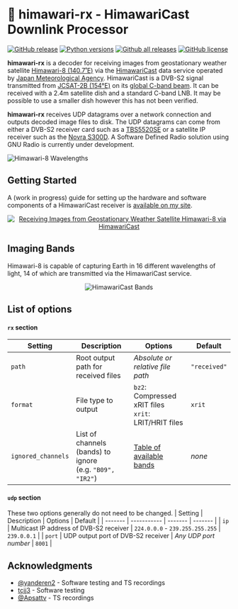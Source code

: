 # :satellite: himawari-rx - HimawariCast Downlink Processor

[![GitHub release](https://img.shields.io/github/release/sam210723/himawari-rx.svg)](https://github.com/sam210723/himawari-rx/releases/latest)
[![Python versions](https://img.shields.io/badge/python-3.6%20%7C%203.7%20%7C%203.8-blue)](https://www.python.org/)
[![Github all releases](https://img.shields.io/github/downloads/sam210723/himawari-rx/total.svg)](https://github.com/sam210723/himawari-rx/releases/latest)
[![GitHub license](https://img.shields.io/github/license/sam210723/himawari-rx.svg)](https://github.com/sam210723/himawari-rx/blob/master/LICENSE)

**himawari-rx** is a decoder for receiving images from geostationary weather satellite [Himawari-8 (140.7˚E)](https://himawari8.nict.go.jp/) via the [HimawariCast](https://www.data.jma.go.jp/mscweb/en/himawari89/himawari_cast/himawari_cast.php) data service operated by [Japan Meteorological Agency](https://www.data.jma.go.jp/mscweb/en/index.html). HimawariCast is a DVB-S2 signal transmitted from [JCSAT-2B (154°E)](https://www.jsat.net/en/contour/jcsat-2b.html) on its [global C-band beam](https://www.satbeams.com/footprints?beam=8542). It can be received with a 2.4m satellite dish and a standard C-band LNB. It may be possible to use a smaller dish however this has not been verified.

**himawari-rx** receives UDP datagrams over a network connection and outputs decoded image files to disk. The UDP datagrams can come from either a DVB-S2 receiver card such as a [TBS5520SE](https://www.tbsdtv.com/products/tbs5520se_multi-standard_tv_tuner_usb_box.html) or a satellite IP receiver such as the [Novra S300D](https://novra.com/product/s300d-receiver). A Software Defined Radio solution using GNU Radio is currently under development.

![Himawari-8 Wavelengths](https://vksdr.com/bl-content/uploads/pages/211ee4ec1b2432204d0a98f46b47a131/wavelengths.png)


## Getting Started
A (work in progress) guide for setting up the hardware and software components of a HimawariCast receiver is [available on my site](https://vksdr.com/himawari-rx).

<a href="https://vksdr.com/himawari-rx" target="_blank"><p align="center"><img src="https://vksdr.com/bl-content/uploads/pages/211ee4ec1b2432204d0a98f46b47a131/guide-thumb-white.png" title="Receiving Images from Geostationary Weather Satellite Himawari-8 via HimawariCast"></p></a>

## Imaging Bands
Himawari-8 is capable of capturing Earth in 16 different wavelengths of light, 14 of which are transmitted via the HimawariCast service.

<p align="center"><img src="https://vksdr.com/bl-content/uploads/pages/211ee4ec1b2432204d0a98f46b47a131/bands_w.png" title="HimawariCast Bands"></p>

<!--
| Band | Detail  | Identifier  | Size  | Resolution    |
| ---- | ------- | ----------- | ----- | ------------- |
| 3    | 1 km/px | ``VIS``     | 75 MB | 11000 x 11000 |
| 4    | 4 km/px | ``B04``     | 6 MB  | 2750 x 2750   |
| 5    | 4 km/px | ``B05``     | 6 MB  | 2750 x 2750   |
| 6    | 4 km/px | ``B06``     | 6 MB  | 2750 x 2750   |
| 7    | 4 km/px | ``IR4``     | 6 MB  | 2750 x 2750   |
| 8    | 4 km/px | ``IR3``     | 4 MB  | 2750 x 2750   |
| 9    | 4 km/px | ``B09``     | 4 MB  | 2750 x 2750   |
| 10   | 4 km/px | ``B10``     | 4 MB  | 2750 x 2750   |
| 11   | 4 km/px | ``B11``     | 6 MB  | 2750 x 2750   |
| 12   | 4 km/px | ``B12``     | 5 MB  | 2750 x 2750   |
| 13   | 4 km/px | ``IR1``     | 6 MB  | 2750 x 2750   |
| 14   | 4 km/px | ``B14``     | 6 MB  | 2750 x 2750   |
| 15   | 4 km/px | ``IR2``     | 6 MB  | 2750 x 2750   |
| 16   | 4 km/px | ``B16``     | 5 MB  | 2750 x 2750   |
-->

## List of options
#### `rx` section
| Setting | Description | Options | Default |
| ------- | ----------- | ------- | ------- |
| `path` | Root output path for received files | *Absolute or relative file path* | `"received"` |
| `format` | File type to output | `bz2`: Compressed xRIT files<br>`xrit`: LRIT/HRIT files | `xrit` |
| `ignored_channels` | List of channels (bands) to ignore<br>(e.g. `"B09", "IR2"`) | <a href="https://vksdr.com/bl-content/uploads/pages/211ee4ec1b2432204d0a98f46b47a131/bands_w.png" target="_blank">Table of available bands</a> | *none* |

#### `udp` section
These two options generally do not need to be changed.
| Setting | Description | Options | Default |
| ------- | ----------- | ------- | ------- |
| `ip` | Multicast IP address of DVB-S2 receiver | `224.0.0.0` - `239.255.255.255` | `239.0.0.1` |
| `port` | UDP output port of DVB-S2 receiver | *Any UDP port number* | `8001` |


## Acknowledgments
  - [@yanderen2](https://twitter.com/yanderen2) - Software testing and TS recordings
  - [tcjj3](https://github.com/tcjj3) - Software testing
  - [@Apsattv](https://twitter.com/Apsattv) - TS recordings
